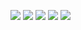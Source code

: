 
![](http://github-profile-summary-cards.vercel.app/api/cards/profile-details?username=Nagi-jp&theme=2077)
![](http://github-profile-summary-cards.vercel.app/api/cards/repos-per-language?username=Nagi-jp&theme=2077)
![](http://github-profile-summary-cards.vercel.app/api/cards/most-commit-language?username=Nagi-jp&theme=2077)
![](http://github-profile-summary-cards.vercel.app/api/cards/stats?username=Nagi-jp&theme=2077)
![](http://github-profile-summary-cards.vercel.app/api/cards/productive-time?username=Nagi-jp&theme=2077&utcOffset=8)
